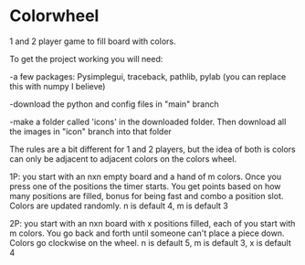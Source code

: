 # Colorwheel
1 and 2 player game to fill board with colors. 

To get the project working you will need:

-a few packages: Pysimplegui, traceback, pathlib, pylab (you can replace this with numpy I believe)

-download the python and config files in "main" branch

-make a folder called 'icons' in the downloaded folder. Then download all the images in "icon" branch into that folder

The rules are a bit different for 1 and 2 players, but the idea of both is colors can only be adjacent to adjacent colors on the colors wheel.

1P: you start with an nxn empty board and a hand of m colors. Once you press one of the positions the timer starts.
You get points based on how many positions are filled, bonus for being fast and combo a position slot. Colors are updated randomly.
n is default 4, m is default 3

2P: you start with an nxn board with x positions filled, each of you start with m colors. You go back and forth until someone can't place a piece down. Colors go clockwise on the wheel.
n is default 5, m is default 3, x is default 4
